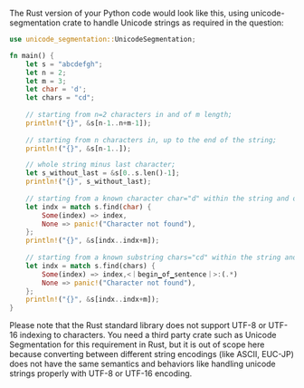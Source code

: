 The Rust version of your Python code would look like this, using unicode-segmentation crate to handle Unicode strings as required in the question:

```rust
use unicode_segmentation::UnicodeSegmentation;

fn main() {
    let s = "abcdefgh";
    let n = 2;
    let m = 3;
    let char = 'd';
    let chars = "cd";
    
    // starting from n=2 characters in and of m length;
    println!("{}", &s[n-1..n+m-1]);
    
    // starting from n characters in, up to the end of the string;
    println!("{}", &s[n-1..]);

    // whole string minus last character;
    let s_without_last = &s[0..s.len()-1];
    println!("{}", s_without_last);
    
    // starting from a known character char="d" within the string and of m length;
    let indx = match s.find(char) {
        Some(index) => index,
        None => panic!("Character not found"),
    };
    println!("{}", &s[indx..indx+m]);
    
    // starting from a known substring chars="cd" within the string and of m length. 
    let indx = match s.find(chars) {
        Some(index) => index,<｜begin▁of▁sentence｜>:(.*)
        None => panic!("Character not found"),
    };
    println!("{}", &s[indx..indx+m]);
}
``` 
Please note that the Rust standard library does not support UTF-8 or UTF-16 indexing to characters. You need a third party crate such as Unicode Segmentation for this requirement in Rust, but it is out of scope here because converting between different string encodings (like ASCII, EUC-JP) does not have the same semantics and behaviors like handling unicode strings properly with UTF-8 or UTF-16 encoding.

